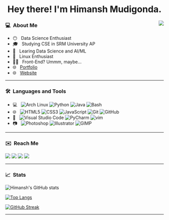 <h1 align='center'> Hey there! I'm Himansh Mudigonda.</h1><img align="right" src="https://komarev.com/ghpvc/?username=ruhend&color=a67750">
</h1><h3> 💻 &nbsp;About Me </h3>

- 😶 &nbsp; Data Science Enthusiast
- 🎓 &nbsp; Studying CSE in SRM University AP
- 🌱 &nbsp; Learing Data Science and AI/ML
- 🐧 &nbsp; Linux Enthusiast
- 👨‍💻 &nbsp; Front-End? Ummm, maybe...
- 🌐 &nbsp; <a href='https://ruhend.github.io/portfolio' target='_blank'>Portfolio</a>
- 🌐 &nbsp; <a href='https://ruhend.github.io/' target='_blank'>Website</a>
<hr/>
<h3> 🛠 &nbsp;Languages and Tools</h3>

- 💻 &nbsp;
  ![Arch Linux](https://img.shields.io/badge/-Arch%20Linux-333333?style=flat-square&logo=arch-linux&color=21262e&logoWidth=40)
  ![Python](https://img.shields.io/badge/-Python-333333?style=flat-square&logo=Python&color=21262e&logoWidth=40)
  ![Java](https://img.shields.io/badge/-Java-333333?style=flat-square&logo=java&color=21262e&logoWidth=40)
  ![Bash](https://img.shields.io/badge/-Bash-333333?style=flat-square&logo=gnu-bash&color=21262e&logoColor=white&logoWidth=40)
- 🌐 &nbsp;
  ![HTML5](https://img.shields.io/badge/-HTML5-333333?style=flat-square&logo=HTML5&color=21262e&logoWidth=40)
  ![CSS3](https://img.shields.io/badge/-CSS-333333?style=flat-square&logo=CSS3&logoColor=254bdd&color=21262e&logoWidth=40)
  ![JavaScript](https://img.shields.io/badge/-JavaScript-333333?style=flat-square&logo=javascript&color=21262e&logoWidth=40)
  ![Git](https://img.shields.io/badge/-Git-333333?style=flat-square&logo=git&color=21262e&logoWidth=40)
  ![GitHub](https://img.shields.io/badge/-GitHub-333333?style=flat-square&logo=github&color=21262e&logoWidth=40)
- 🔧 &nbsp;
  ![Visual Studio Code](https://img.shields.io/badge/-Visual%20Studio%20Code-333333?style=flat-square&logo=visual-studio-code&logoColor=32ca70&color=21262e&logoWidth=40)
  ![PyCharm](https://img.shields.io/badge/-Pycharm-333333?style=flat-square&logo=pycharm&logoColor=21d789&color=21262e&logoWidth=40)
  ![vim](https://img.shields.io/badge/-vim-333333?style=flat-square&logo=vim&logoColor=afaf22&color=21262e&logoWidth=40)
- 📷 &nbsp;
  ![Photoshop](https://img.shields.io/badge/-Photoshop-333333?style=flat-square&logo=adobe-photoshop&color=21262e&logoWidth=40)
  ![Illustrator](https://img.shields.io/badge/-Illustrator-333333?style=flat-square&logo=adobe-illustrator&color=21262e&logoWidth=40)
  ![GIMP](https://img.shields.io/badge/-GIMP-333333?style=flat-square&logo=gimp&color=21262e&logoColor=a77750&logoWidth=40)

<hr/>
<h3> ✉️ &nbsp;Reach Me </h3>
<p>
  <a href="https://www.linkedin.com/in/himansh-m/" target="_blank"><img src="https://img.shields.io/badge/-LinkedIn-333333?style=flat-square&logo=Linkedin&logoColor=0a66c2&color=21262e&logoWidth=40"/></a>
  <a href="mailto:mudigonda.hmmanshh@gmail.com" target="_blank"><img src="https://img.shields.io/badge/Mail-333333?style=flat-square&logo=Gmail&color=21262e&logoWidth=40"/></a>
<a href="https://www.instagram.com/hmmanshh" target="_blank"><img src="https://img.shields.io/badge/-Instagram-333333?&style=flat-square&logo=instagram&color=21262e&logoWidth=40"></a>
  <a href="https://discord.com/users/783162586421133323" target="_blank"><img src="https://img.shields.io/badge/-Discord-333333?&style=flat-square&logo=Discord&color=21262e&logoWidth=40"></a>
  <!--  TODO  -->
<!-- <a href="https://reddit.com" target="_blank"><img src="https://img.shields.io/badge/-Reddit-333333?3&style=flat-square&logo=reddit&color=21262e&logoWidth=40"></a>
<a href="https://t.me/ruhendd" target="_blank"><img src="https://img.shields.io/badge/-Telegram-333333?3&style=flat-square&logo=telegram&color=21262e&logoWidth=40"></a> -->
</p>
<hr/>
<h3> 📈 &nbsp;Stats </h3>
  
![Himansh's GitHub stats](https://github-readme-stats.vercel.app/api?username=ruhend&theme=gotham&show_icons=true)

[![Top Langs](https://github-readme-stats.vercel.app/api/top-langs/?username=ruhend&layout=compact&exclude_repo=ruhend.github.io&theme=gotham&show_icons=true)](https://github.com/ruhend/github-readme-stats)

[![GitHub Streak](https://github-readme-streak-stats.herokuapp.com/?user=ruhend&layout=compact&exclude_repo=ruhend.github.io&theme=gotham&show_icons=true)](https://git.io/streak-stats)
<!-- 
<i>Random Programming joke for you</i><br>
![Jokes Card](https://readme-jokes.vercel.app/api) -->
<hr/>
